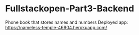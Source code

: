 # Fullstackopen-Part3-Backend
Phone book that stores names and numbers
Deployed app:
https://nameless-temple-46904.herokuapp.com/
